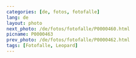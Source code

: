 ```yaml
---
categories: [de, fotos, fotofalle]
lang: de
layout: photo
next_photo: /de/fotos/fotofalle/P0000460.html
picname: P0000463
prev_photo: /de/fotos/fotofalle/P0000462.html
tags: [Fotofalle, Leopard]
---
```


